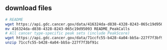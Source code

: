 ## download files
```bash
# README
wget https://api.gdc.cancer.gov/data/416324da-d838-4328-8243-065c19d95093
mv 416324da-d838-4328-8243-065c19d95093 README_PeakCalls
# All cancer type-specific peak sets (include PeakScore)
wget https://api.gdc.cancer.gov/data/71ccfc55-b428-4a04-bb5a-227f7f3bf91c
unzip 71ccfc55-b428-4a04-bb5a-227f7f3bf91c
```
<!--stackedit_data:
eyJoaXN0b3J5IjpbLTE0NDEzMzk2MjddfQ==
-->